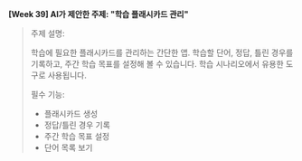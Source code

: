 **[Week 39] AI가 제안한 주제: "학습 플래시카드 관리"**

> 주제 설명:
>
> 학습에 필요한 플래시카드를 관리하는 간단한 앱. 학습할 단어, 정답, 틀린 경우를 기록하고, 주간 학습 목표를 설정해 볼 수 있습니다. 학습 시나리오에서 유용한 도구로 사용됩니다.
>
> 필수 기능:
> - 플래시카드 생성
> - 정답/틀린 경우 기록
> - 주간 학습 목표 설정
> - 단어 목록 보기
